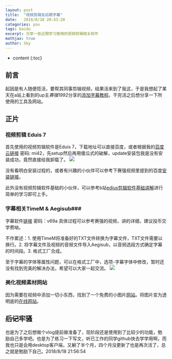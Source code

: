 ```yaml
---
layout: post
title:  "视频剪辑及后期字幕"
date:   2018/8/18 20:43:20   
categories: you
tags: baidu 
excerpt: 分享一些近期学习使用的视频剪辑相关软件
mathjax: true
author: Sky
---
```


* content
{:toc}

## 前言 ##
起因是有人随便揽活，要帮其同事剪辑视频，结果活来到了我这，于是我想起了某天在a站上看到的up主*赛强1992*分享的[添加字幕教程](http://www.acfun.cn/v/ac4072765)。干完活之后想分享一下所使用的工具及网站。
## 正片 ##
### 视频剪辑 Eduis 7 ###
首先使用的视频剪辑软件是Eduis 7，下载地址可以直接百度，或者根据我的[百度云链接](https://pan.baidu.com/s/1dq7lbAnOr7SK9jG4IVIMog) 密码: mi42，先setup然后再用傻瓜式的破解，update安装包我是没有安装成功，竟然直接给我卸载了。
![](https://i.imgur.com/W1YrgnX.png)

没有看明白安装过程的，或者有兴趣的小伙伴可以参考下赛强视频里提到的百度[安装链接](http://www.lookae.com/edius7cark/)。

此外没有视频剪辑软件基础的小伙伴，可以参考b站[edius剪辑软件基础讲解](https://www.bilibili.com/video/av5466027)进行简单的学习即可上手。
### 字幕相关TimeM & Aegisub###
字幕软件[链接](http://pan.baidu.com/s/1hrFmfi8) 密码：v69a
具体过程可以参考赛强的视频，讲的详细，建议投币交学费呦。

不作累述：1. 使用TimeM将准备好的TXT文件转换为字幕文件，TXT文件需要以换行。2. 将字幕文件及视频的音频文件导入Aegisub，以音频选段方式确定字幕的时间段。3. 格式工厂合成。

至于字幕的字体等属性问题，可以在格式工厂中，选项-字幕字体中修改，暂时还没有找到完美的解决办法，希望可以大家一起交流。
![](https://i.imgur.com/3RcVLUH.png)

### 美化视频素材网站 ###
因为需要在视频中添加一切小东西，找到了一个免费的小图片[网站](https://www.easyicon.net/language.zh-cn/)。将图片变为透明底的[在线网站](http://www.aigei.com/bgremover/)。

## <del>后记</del>牢骚 ##

也是为了之后想做个vlog提前做准备了，现阶段还是使用到了比较少的功能，勉励自己多学吧。也是为了练习一下写文，听已工作的同学github快去学学用啊，而我也只是会用desktop客户端，又躺了半个月，四个月没更新了也是再次活了，总之就是勉励下自己。2018/8/18 21:56:54 









  


